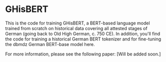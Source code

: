 # GHisBERT
This is the code for training GHisBERT, a BERT-based language model trained from scratch on historical data covering all attested stages of German (going back to Old High German, c. 750 CE). In addition, you'll find the code for training a historical German BERT tokenizer and for fine-tuning the dbmdz German BERT-base model here. 

For more information, please see the following paper:
[Will be added soon.]
